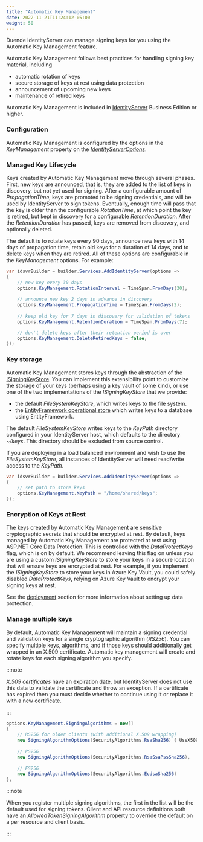 ```yaml
---
title: "Automatic Key Management"
date: 2022-11-21T11:24:12-05:00
weight: 50
---
```


Duende IdentityServer can manage signing keys for you using the Automatic
Key Management feature. 

Automatic Key Management follows best practices for handling signing key
material, including

* automatic rotation of keys
* secure storage of keys at rest using data protection
* announcement of upcoming new keys
* maintenance of retired keys

Automatic Key Management is included in [IdentityServer](https://duendesoftware.com/products/identityserver) Business Edition or higher. 

### Configuration
Automatic Key Management is configured by the options in the *KeyManagement*
property on the [*IdentityServerOptions*](/identityserver/v7/reference/options#key-management). 

### Managed Key Lifecycle
Keys created by Automatic Key Management move through several phases. First, new
keys are announced, that is, they are added to the list of keys in discovery,
but not yet used for signing. After a configurable amount of *PropagationTime*,
keys are promoted to be signing credentials, and will be used by IdentityServer
to sign tokens. Eventually, enough time will pass that the key is older than the
configurable *RotationTime*, at which point the key is retired, but kept in
discovery for a configurable *RetentionDuration*. After the *RetentionDuration*
has passed, keys are removed from discovery, and optionally deleted.

The default is to rotate keys every 90 days, announce new keys with 14 days of
propagation time, retain old keys for a duration of 14 days, and to delete keys
when they are retired. All of these options are configurable in the
*KeyManagement* options. For example:

```cs
var idsvrBuilder = builder.Services.AddIdentityServer(options =>
{   
    // new key every 30 days
    options.KeyManagement.RotationInterval = TimeSpan.FromDays(30);
    
    // announce new key 2 days in advance in discovery
    options.KeyManagement.PropagationTime = TimeSpan.FromDays(2);
    
    // keep old key for 7 days in discovery for validation of tokens
    options.KeyManagement.RetentionDuration = TimeSpan.FromDays(7);

    // don't delete keys after their retention period is over
    options.KeyManagement.DeleteRetiredKeys = false;
});
```

### Key storage
Automatic Key Management stores keys through the abstraction of the
[ISigningKeyStore](/identityserver/v7/data/operational/keys). You can implement this
extensibility point to customize the storage of your keys (perhaps using a key
vault of some kind), or use one of the two implementations of the
*ISigningKeyStore* that we provide:
 - the default *FileSystemKeyStore*, which writes keys to the file system.
 - the [EntityFramework operational store](/identityserver/v7/data/ef#operational-store) which writes keys to a database using
   EntityFramework.

The default *FileSystemKeyStore* writes keys to the *KeyPath* directory
configured in your IdentityServer host, which defaults to the directory
*~/keys*. This directory should be excluded from source control. 

If you are deploying in a load balanced environment and wish to use the
*FileSystemKeyStore*, all instances of IdentityServer will need read/write
access to the *KeyPath*.

```cs
var idsvrBuilder = builder.Services.AddIdentityServer(options =>
{   
    // set path to store keys
    options.KeyManagement.KeyPath = "/home/shared/keys";
});
```

### Encryption of Keys at Rest
The keys created by Automatic Key Management are sensitive cryptographic secrets
that should be encrypted at rest. By default, keys managed by Automatic Key
Management are protected at rest using ASP.NET Core Data Protection. This is
controlled with the *DataProtectKeys* flag, which is on by default. We recommend
leaving this flag on unless you are using a custom *ISigningKeyStore* to store
your keys in a secure location that will ensure keys are encrypted at rest. For
example, if you implement the *ISigningKeyStore* to store your keys in Azure Key
Vault, you could safely disabled *DataProtectKeys*, relying on Azure Key Vault
to encrypt your signing keys at rest.

See the [deployment](/identityserver/v7/deployment) section for more information
about setting up data protection.

### Manage multiple keys
By default, Automatic Key Management will maintain a signing credential and
validation keys for a single cryptographic algorithm (*RS256*). You can specify
multiple keys, algorithms, and if those keys should additionally get wrapped in
an X.509 certificate. Automatic key management will create and rotate keys for
each signing algorithm you specify.

:::note

*X.509 certificates* have an expiration date, but IdentityServer does
not use this data to validate the certificate and throw an exception. If a certificate has expired then you
must decide whether to continue using it or replace it with a new certificate.

:::

```cs
options.KeyManagement.SigningAlgorithms = new[]
{
    // RS256 for older clients (with additional X.509 wrapping)
    new SigningAlgorithmOptions(SecurityAlgorithms.RsaSha256) { UseX509Certificate = true },
    
    // PS256
    new SigningAlgorithmOptions(SecurityAlgorithms.RsaSsaPssSha256),
    
    // ES256
    new SigningAlgorithmOptions(SecurityAlgorithms.EcdsaSha256)
};
```

:::note

When you register multiple signing algorithms, the first in the list will be the
default used for signing tokens. Client and API resource definitions both have
an *AllowedTokenSigningAlgorithm* property to override the default on a per
resource and client basis.

:::



    






